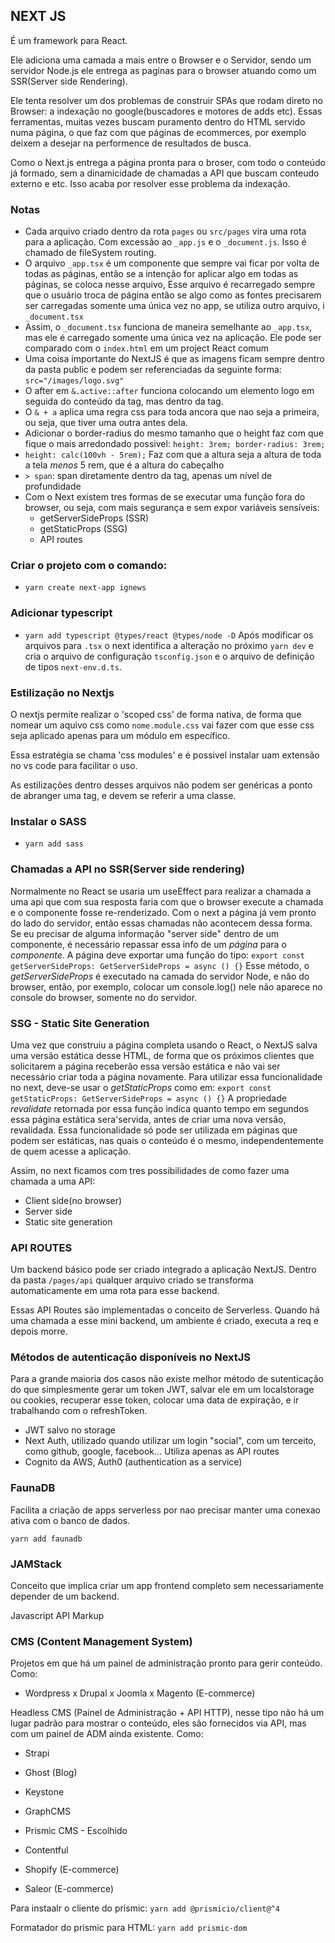 ## NEXT JS

É um framework para React.

Ele adiciona uma camada a mais entre o Browser e o Servidor, sendo um servidor Node.js ele entrega as paginas para o browser atuando como um SSR(Server side Rendering).

Ele tenta resolver um dos problemas de construir SPAs que rodam direto no Browser: a indexação no google(buscadores e motores de adds etc). Essas ferramentas, muitas vezes buscam puramento dentro do HTML servido numa página, o que faz com que páginas de ecommerces, por exemplo deixem a desejar na performence de resultados de busca.

Como o Next.js entrega a página pronta para o broser, com todo o conteúdo já formado, sem a dinamicidade de chamadas a API que buscam conteudo externo e etc. Isso acaba por resolver esse problema da indexação.

### Notas

- Cada arquivo criado dentro da rota `pages` ou `src/pages` vira uma rota para a aplicação. Com excessão ao `_app.js` e o `_document.js`. Isso é chamado de fileSystem routing.
- O arquivo `_app.tsx` é um componente que sempre vai ficar por volta de todas as páginas, então se a intenção for aplicar algo em todas as páginas, se coloca nesse arquivo, Esse arquivo é recarregado sempre que o usuário troca de página então se algo como as fontes precisarem ser carregadas somente uma única vez no app, se utiliza outro arquivo, i `_document.tsx`
- Assim, o `_document.tsx` funciona de maneira semelhante ao `_app.tsx`, mas ele é carregado somente uma única vez na aplicação. Ele pode ser comparado com o `index.html` em um project React comum
- Uma coisa importante do NextJS é que as imagens ficam sempre dentro da pasta public e podem ser referenciadas da seguinte forma: `src="/images/logo.svg"`
- O after em `&.active::after` funciona colocando um elemento logo em seguida do conteúdo da tag, mas dentro da tag.
- O `& + a` aplica uma regra css para toda ancora que nao seja a primeira, ou seja, que tiver uma outra antes dela.
- Adicionar o border-radius do mesmo tamanho que o height faz com que fique o mais arredondado possivel: `height: 3rem; border-radius: 3rem;`
- `height: calc(100vh - 5rem);` Faz com que a altura seja a altura de toda a tela *menos* 5 rem, que é a altura do cabeçalho
- `> span`: span diretamente dentro da tag, apenas um nível de profundidade
- Com o Next existem tres formas de se executar uma função fora do browser, ou seja, com mais segurança e sem expor variáveis sensíveis:
  - getServerSideProps (SSR)
  - getStaticProps (SSG)
  - API routes

### Criar o projeto com o comando:

- `yarn create next-app ignews`

### Adicionar typescript

- `yarn add typescript @types/react @types/node -D`
Após modificar os arquivos para `.tsx` o next identifica a alteração no próximo `yarn dev` e cria o arquivo de configuração `tsconfig.json` e o arquivo de definição de tipos `next-env.d.ts`.

### Estilização no Nextjs

O nextjs permite realizar o 'scoped css' de forma nativa, de forma que nomear um aquivo css como `nome.module.css` vai fazer com que esse css seja aplicado apenas para um módulo em específico.

Essa estratégia se chama 'css modules' e é possivel instalar uam extensão no vs code para facilitar o uso.

As estilizações dentro desses arquivos não podem ser genéricas a ponto de abranger uma tag, e devem se referir a uma classe.

### Instalar o SASS
- `yarn add sass`

### Chamadas a API no SSR(Server side rendering)
Normalmente no React se usaria um useEffect para realizar a chamada a uma api que com sua resposta faria com que o browser execute a chamada e o componente fosse re-renderizado. 
Com o next a página já vem pronto do lado do servidor, então essas chamadas não acontecem dessa forma.
Se eu precisar de alguma informação "server side" dentro de um componente, é necessário repassar essa info de um *página* para o *componente*.
A página deve exportar uma função do tipo:
`export const getServerSideProps: GetServerSideProps = async () {}`
Esse método, o *getServerSideProps* é executado na camada do servidor Node, e não do browser, então, por exemplo, colocar um console.log() nele não aparece no console do browser, somente no do servidor.

### SSG - Static Site Generation
Uma vez que construiu a página completa usando o React, o NextJS salva uma versão estática desse HTML, de forma que os próximos clientes que solicitarem a página receberão essa versão estática e não vai ser necessário criar toda a página novamente.
Para utilizar essa funcionalidade no next, deve-se usar o *getStaticProps* como em:
`export const getStaticProps: GetServerSideProps = async () {}`
A propriedade *revalidate* retornada por essa função indica quanto tempo em segundos essa página estática sera'servida, antes de criar uma nova versão, revalidada.
Essa funcionalidade só pode ser utilizada em páginas que podem ser estáticas, nas quais o conteúdo é o mesmo, independentemente de quem acesse a aplicação.

Assim, no next ficamos com tres possibilidades de como fazer uma chamada a uma API:
- Client side(no browser)
- Server side
- Static site generation

### API ROUTES
Um backend básico pode ser criado integrado a aplicação NextJS.
Dentro da pasta `/pages/api` qualquer arquivo criado se transforma automaticamente em uma rota para esse backend.

Essas API Routes são implementadas o conceito de Serverless.
Quando há uma chamada a esse mini backend, um ambiente é criado, executa a req e depois morre.


### Métodos de autenticação disponíveis no NextJS
Para a grande maioria dos casos não existe melhor método de sutenticação do que simplesmente gerar um token JWT, salvar ele em um localstorage ou cookies, recuperar esse token, colocar uma data de expiração, e ir trabalhando com o refreshToken.

- JWT salvo no storage
- Next Auth, utilizado quando utilizar um login "social", com um terceito, como github, google, facebook... Utiliza apenas as API routes
-  Cognito da AWS, Auth0 (authentication as a service)

### FaunaDB
Facilita a criação de apps serverless por nao precisar manter uma conexao ativa com o banco de dados.

`yarn add faunadb`

### JAMStack
Conceito que implica criar um app frontend completo sem necessariamente depender de um backend.

Javascript API Markup

### CMS (Content Management System)
Projetos em que há um painel de administração pronto para gerir conteúdo.
Como:
- Wordpress
x Drupal
x Joomla
x Magento (E-commerce)

Headless CMS (Painel de Administração + API HTTP), nesse tipo não há um lugar padrão para mostrar o conteúdo, eles são fornecidos via API, mas com um painel de ADM ainda existente.
Como:
- Strapi
- Ghost (Blog)
- Keystone
  
- GraphCMS
- Prismic CMS - Escolhido
- Contentful
  
- Shopify (E-commerce)
- Saleor (E-commerce)

Para instaalr o cliente do prismic:
`yarn add @prismicio/client@^4`

Formatador do prismic para HTML:
`yarn add prismic-dom`